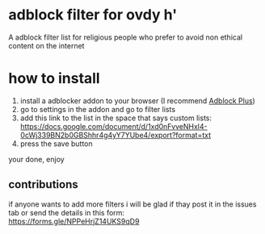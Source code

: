 # adblock filter for ovdy h'
A adblock filter list for religious people who prefer to avoid non ethical content on the internet




# how to install
1. install a adblocker addon to your browser (I recommend [Adblock Plus](https://adblockplus.org/))
2. go to settings in the addon and go to filter lists
3. add this link to the list in the space that says custom lists:                            
https://docs.google.com/document/d/1xd0nFvveNHxl4-0cWj339BN2b0GBShhr4g4yY7YUbe4/export?format=txt
4. press the save button

your done, 
enjoy


## contributions
if anyone wants to add more filters i will be glad if thay post it in the issues tab or send the details in this form:                         
https://forms.gle/NPPeHrjZ14UKS9qD9
